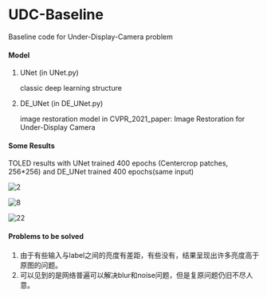 # UDC-Baseline
Baseline code for Under-Display-Camera problem

#### Model

1. UNet (in UNet.py)

   classic deep learning structure 

2. DE_UNet (in DE_UNet.py)

   image restoration model in CVPR_2021_paper: Image Restoration for Under-Display Camera

#### Some Results

TOLED results with UNet trained 400 epochs (Centercrop patches, 256*256)  and DE_UNet trained 400 epochs(same input)

![2](C:\Users\guany\PycharmProjects\UDC\Toled_test_imgs\Patch256\2.png)

![8](C:\Users\guany\PycharmProjects\UDC\Toled_test_imgs\Patch256\8.png)

![22](C:\Users\guany\PycharmProjects\UDC\Toled_test_imgs\Patch256\22.png)

#### Problems to be solved

1. 由于有些输入与label之间的亮度有差距，有些没有，结果呈现出许多亮度高于原图的问题。
2. 可以见到的是网络普遍可以解决blur和noise问题，但是复原问题仍旧不尽人意。
